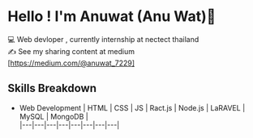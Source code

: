 # Hello ! I'm Anuwat (Anu Wat)👋
:computer: Web devloper , currently internship at nectect thailand   
:writing_hand: See my sharing content at medium [https://medium.com/@anuwat_7229]

## Skills Breakdown 
- Web Development
| HTML | CSS  | JS | Ract.js | Node.js | LaRAVEL  |  MySQL |  MongoDB   |              
|---|---|---|---|---|---|---|---|
